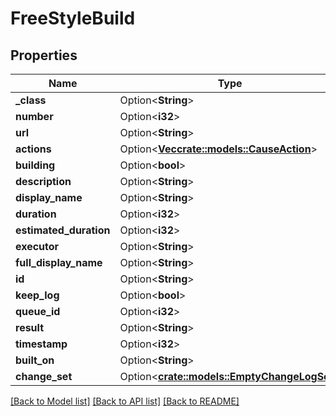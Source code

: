 # FreeStyleBuild

## Properties

Name | Type | Description | Notes
------------ | ------------- | ------------- | -------------
**_class** | Option<**String**> |  | [optional]
**number** | Option<**i32**> |  | [optional]
**url** | Option<**String**> |  | [optional]
**actions** | Option<[**Vec<crate::models::CauseAction>**](CauseAction.md)> |  | [optional]
**building** | Option<**bool**> |  | [optional]
**description** | Option<**String**> |  | [optional]
**display_name** | Option<**String**> |  | [optional]
**duration** | Option<**i32**> |  | [optional]
**estimated_duration** | Option<**i32**> |  | [optional]
**executor** | Option<**String**> |  | [optional]
**full_display_name** | Option<**String**> |  | [optional]
**id** | Option<**String**> |  | [optional]
**keep_log** | Option<**bool**> |  | [optional]
**queue_id** | Option<**i32**> |  | [optional]
**result** | Option<**String**> |  | [optional]
**timestamp** | Option<**i32**> |  | [optional]
**built_on** | Option<**String**> |  | [optional]
**change_set** | Option<[**crate::models::EmptyChangeLogSet**](EmptyChangeLogSet.md)> |  | [optional]

[[Back to Model list]](../README.md#documentation-for-models) [[Back to API list]](../README.md#documentation-for-api-endpoints) [[Back to README]](../README.md)


